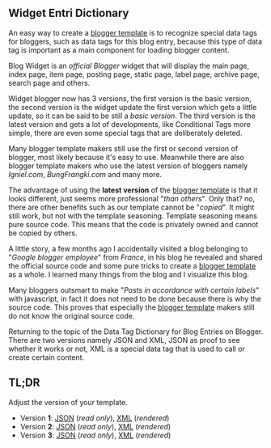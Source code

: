 ## Widget Entri Dictionary
An easy way to create a [blogger template](https://rizkysaskiaputra.blogspot.com/p/template-blogger.html) is to recognize special data tags for bloggers, such as data tags for this blog entry, because this type of data tag is important as a main component for loading blogger content.

Blog Widget is an *official Blogger* widget that will display the main page, index page, item page, posting page, static page, label page, archive page, search page and others.

Widget blogger now has 3 versions, the first version is the basic version, the second version is the widget update the first version which gets a little update, so it can be said to be still a *basic version*. The third version is the latest version and gets a lot of developments, like Conditional Tags more simple, there are even some special tags that are deliberately deleted.

Many blogger template makers still use the first or second version of blogger, most likely because it's easy to use. Meanwhile there are also blogger template makers who use the latest version of bloggers namely *Igniel.com*, *BungFrangki.com* and many more.

The advantage of using the **latest version** of the [blogger template](https://rizkysaskiaputra.blogspot.com/p/template-blogger.html) is that it looks different, just seems more professional "*than others*". Only that? no, there are other benefits such as our template cannot be "*copied*". It might still work, but not with the template seasoning. Template seasoning means pure source code. This means that the code is privately owned and cannot be copied by others.

A little story, a few months ago I accidentally visited a blog belonging to "*Google blogger employee*" from *France*, in his blog he revealed and shared the official source code and some pure tricks to create a [blogger template](https://rizkysaskiaputra.blogspot.com/p/template-blogger.html) as a whole. I learned many things from the blog and I visualize this blog.

Many bloggers outsmart to make "*Posts in accordance with certain labels*" with javascript, in fact it does not need to be done because there is why the source code. This proves that especially the [blogger template](https://rizkysaskiaputra.blogspot.com/p/template-blogger.html) makers still do not know the original source code.

Returning to the topic of the Data Tag Dictionary for Blog Entries on Blogger. There are two versions namely JSON and XML, JSON as proof to see whether it works or not, XML is a special data tag that is used to call or create certain content.

## TL;DR
Adjust the version of your template.

 - Version **1**: [JSON](https://github.com/rizkysaskiaputra/blogger/blob/master/dictionary/widget/entri/1.json) (*read only*), [XML](https://github.com/rizkysaskiaputra/blogger/blob/master/dictionary/widget/entri/1.xml) (*rendered*)
- Version **2**: [JSON](https://github.com/rizkysaskiaputra/blogger/blob/master/dictionary/widget/entri/2.json) (*read only*), [XML](https://github.com/rizkysaskiaputra/blogger/blob/master/dictionary/widget/entri/2.xml) (*rendered*)
- Version **3**: [JSON](https://github.com/rizkysaskiaputra/blogger/blob/master/dictionary/widget/entri/3.json) (*read only*), [XML](https://github.com/rizkysaskiaputra/blogger/blob/master/dictionary/widget/entri/3.xml) (*rendered*)
